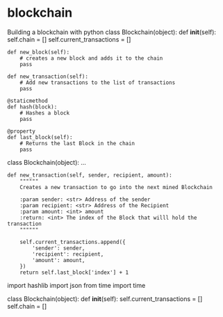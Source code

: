 # blockchain
Building a blockchain with python
class Blockchain(object):
    def __init__(self):
        self.chain = []
        self.current_transactions = []

    def new_block(self):
        # creates a new block and adds it to the chain
        pass

    def new_transaction(self):
        # Add new transactions to the list of transactions
        pass

    @staticmethod
    def hash(block):
        # Hashes a block
        pass

    @property
    def last_block(self):
        # Returns the last Block in the chain
        pass

class Blockchain(object):
    ...


    def new_transaction(self, sender, recipient, amount):
        """"""
        Creates a new transaction to go into the next mined Blockchain

        :param sender: <str> Address of the sender
        :param recipient: <str> Address of the Recipient
        :param amount: <int> amount
        :return: <int> The index of the Block that willl hold the transaction
        """"""

        self.current_transactions.append({
            'sender': sender,
            'recipient': recipient,
            'amount': amount,
        })
        return self.last_block['index'] + 1

import hashlib
import json
from time import time

class Blockchain(object):
    def __init__(self):
        self.current_transactions = []
        self.chain = []
